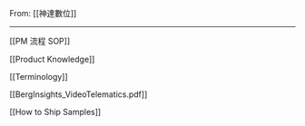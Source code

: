 From: [[神達數位]]

---

[[PM 流程 SOP]]

[[Product Knowledge]]

[[Terminology]]

[[BergInsights_VideoTelematics.pdf]]

[[How to Ship Samples]]

 